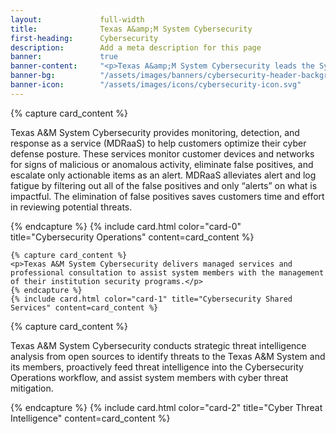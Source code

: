 ```yaml
---
layout:             full-width
title:              Texas A&amp;M System Cybersecurity
first-heading:      Cybersecurity
description:        Add a meta description for this page
banner:             true
banner-content:     "<p>Texas A&amp;M System Cybersecurity leads the System's effort to manage and reduce risk to our cyber infrastructure. We deliver resources and tools to our stakeholders to help them ensure a secure and resilient infrastructure.</p>"
banner-bg:          "/assets/images/banners/cybersecurity-header-background-full.jpg"
banner-icon:        "/assets/images/icons/cybersecurity-icon.svg"
---
```


<div class="row cards">
	{% capture card_content %}
	<p>Texas A&M System Cybersecurity provides monitoring, detection, and response as a service (MDRaaS) to help customers optimize their cyber defense posture. These services monitor customer devices and networks for signs of malicious or anomalous activity, eliminate false positives, and escalate only actionable items as an alert. MDRaaS alleviates alert and log fatigue by filtering out all of the false positives and only “alerts” on what is impactful. The elimination of false positives saves customers time and effort in reviewing potential threats.</p>
	{% endcapture %}
	{% include card.html color="card-0" title="Cybersecurity Operations" content=card_content %}
<!--	{% include card.html color="card-0" title="Cybersecurity Operations" read_more_url="cyber-ops" content=card_content %} -->

	{% capture card_content %}
	<p>Texas A&M System Cybersecurity delivers managed services and professional consultation to assist system members with the management of their institution security programs.</p>
	{% endcapture %}
	{% include card.html color="card-1" title="Cybersecurity Shared Services" content=card_content %}
<!--	{% include card.html color="card-1" title="Cybersecurity Shared Services" read_more_url="cyber-shared-services" content=card_content %} -->
</div>

<div class="row cards">
	{% capture card_content %}
	<p>Texas A&M System Cybersecurity conducts strategic threat intelligence analysis from open sources to identify threats to the Texas A&M System and its members, proactively feed threat intelligence into the Cybersecurity Operations workflow, and assist system members with cyber threat mitigation.</p>
	{% endcapture %}
	{% include card.html color="card-2" title="Cyber Threat Intelligence" content=card_content %}
<!--	{% include card.html color="card-2" title="Cyber Threat Intelligence" read_more_url="cyber-threat-intel" content=card_content %} -->
</div>
